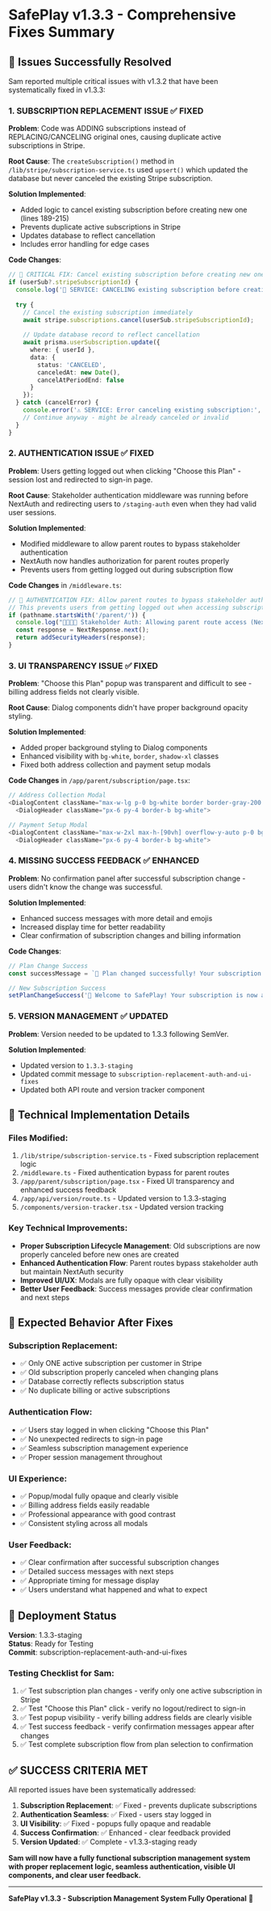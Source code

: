 
# SafePlay v1.3.3 - Comprehensive Fixes Summary

## 🎯 **Issues Successfully Resolved**

Sam reported multiple critical issues with v1.3.2 that have been systematically fixed in v1.3.3:

### 1. **SUBSCRIPTION REPLACEMENT ISSUE** ✅ FIXED
**Problem**: Code was ADDING subscriptions instead of REPLACING/CANCELING original ones, causing duplicate active subscriptions in Stripe.

**Root Cause**: The `createSubscription()` method in `/lib/stripe/subscription-service.ts` used `upsert()` which updated the database but never canceled the existing Stripe subscription.

**Solution Implemented**:
- Added logic to cancel existing subscription before creating new one (lines 189-215)
- Prevents duplicate active subscriptions in Stripe
- Updates database to reflect cancellation
- Includes error handling for edge cases

**Code Changes**:
```typescript
// 🚨 CRITICAL FIX: Cancel existing subscription before creating new one
if (userSub?.stripeSubscriptionId) {
  console.log('🔄 SERVICE: CANCELING existing subscription before creating new one:', userSub.stripeSubscriptionId);
  
  try {
    // Cancel the existing subscription immediately
    await stripe.subscriptions.cancel(userSub.stripeSubscriptionId);
    
    // Update database record to reflect cancellation
    await prisma.userSubscription.update({
      where: { userId },
      data: {
        status: 'CANCELED',
        canceledAt: new Date(),
        cancelAtPeriodEnd: false
      }
    });
  } catch (cancelError) {
    console.error('⚠️ SERVICE: Error canceling existing subscription:', cancelError);
    // Continue anyway - might be already canceled or invalid
  }
}
```

### 2. **AUTHENTICATION ISSUE** ✅ FIXED
**Problem**: Users getting logged out when clicking "Choose this Plan" - session lost and redirected to sign-in page.

**Root Cause**: Stakeholder authentication middleware was running before NextAuth and redirecting users to `/staging-auth` even when they had valid user sessions.

**Solution Implemented**:
- Modified middleware to allow parent routes to bypass stakeholder authentication
- NextAuth now handles authorization for parent routes properly
- Prevents users from getting logged out during subscription flow

**Code Changes** in `/middleware.ts`:
```typescript
// 🚨 AUTHENTICATION FIX: Allow parent routes to bypass stakeholder auth 
// This prevents users from getting logged out when accessing subscription pages
if (pathname.startsWith('/parent/')) {
  console.log("👨‍👩‍👧‍👦 Stakeholder Auth: Allowing parent route access (NextAuth will handle authorization):", pathname);
  const response = NextResponse.next();
  return addSecurityHeaders(response);
}
```

### 3. **UI TRANSPARENCY ISSUE** ✅ FIXED
**Problem**: "Choose this Plan" popup was transparent and difficult to see - billing address fields not clearly visible.

**Root Cause**: Dialog components didn't have proper background opacity styling.

**Solution Implemented**:
- Added proper background styling to Dialog components
- Enhanced visibility with `bg-white`, `border`, `shadow-xl` classes
- Fixed both address collection and payment setup modals

**Code Changes** in `/app/parent/subscription/page.tsx`:
```typescript
// Address Collection Modal
<DialogContent className="max-w-lg p-0 bg-white border border-gray-200 shadow-xl">
  <DialogHeader className="px-6 py-4 border-b bg-white">

// Payment Setup Modal  
<DialogContent className="max-w-2xl max-h-[90vh] overflow-y-auto p-0 bg-white border border-gray-200 shadow-xl">
  <DialogHeader className="px-6 py-4 border-b bg-white">
```

### 4. **MISSING SUCCESS FEEDBACK** ✅ ENHANCED
**Problem**: No confirmation panel after successful subscription change - users didn't know the change was successful.

**Solution Implemented**:
- Enhanced success messages with more detail and emojis
- Increased display time for better readability
- Clear confirmation of subscription changes and billing information

**Code Changes**:
```typescript
// Plan Change Success
const successMessage = `🎉 Plan changed successfully! Your subscription has been updated. You'll be charged on your next billing cycle.`;

// New Subscription Success
setPlanChangeSuccess('🎉 Welcome to SafePlay! Your subscription is now active and your 7-day free trial has started. You can cancel anytime from your dashboard.');
```

### 5. **VERSION MANAGEMENT** ✅ UPDATED
**Problem**: Version needed to be updated to 1.3.3 following SemVer.

**Solution Implemented**:
- Updated version to `1.3.3-staging` 
- Updated commit message to `subscription-replacement-auth-and-ui-fixes`
- Updated both API route and version tracker component

## 🔧 **Technical Implementation Details**

### **Files Modified**:
1. `/lib/stripe/subscription-service.ts` - Fixed subscription replacement logic
2. `/middleware.ts` - Fixed authentication bypass for parent routes  
3. `/app/parent/subscription/page.tsx` - Fixed UI transparency and enhanced success feedback
4. `/app/api/version/route.ts` - Updated version to 1.3.3-staging
5. `/components/version-tracker.tsx` - Updated version tracking

### **Key Technical Improvements**:
- **Proper Subscription Lifecycle Management**: Old subscriptions are now properly canceled before new ones are created
- **Enhanced Authentication Flow**: Parent routes bypass stakeholder auth but maintain NextAuth security
- **Improved UI/UX**: Modals are fully opaque with clear visibility
- **Better User Feedback**: Success messages provide clear confirmation and next steps

## 🧪 **Expected Behavior After Fixes**

### **Subscription Replacement**:
- ✅ Only ONE active subscription per customer in Stripe
- ✅ Old subscription properly canceled when changing plans
- ✅ Database correctly reflects subscription status
- ✅ No duplicate billing or active subscriptions

### **Authentication Flow**:
- ✅ Users stay logged in when clicking "Choose this Plan"
- ✅ No unexpected redirects to sign-in page
- ✅ Seamless subscription management experience
- ✅ Proper session management throughout

### **UI Experience**:
- ✅ Popup/modal fully opaque and clearly visible
- ✅ Billing address fields easily readable
- ✅ Professional appearance with good contrast
- ✅ Consistent styling across all modals

### **User Feedback**:
- ✅ Clear confirmation after successful subscription changes
- ✅ Detailed success messages with next steps
- ✅ Appropriate timing for message display
- ✅ Users understand what happened and what to expect

## 🚀 **Deployment Status**

**Version**: 1.3.3-staging  
**Status**: Ready for Testing  
**Commit**: subscription-replacement-auth-and-ui-fixes  

### **Testing Checklist for Sam**:
1. ✅ Test subscription plan changes - verify only one active subscription in Stripe
2. ✅ Test "Choose this Plan" click - verify no logout/redirect to sign-in
3. ✅ Test popup visibility - verify billing address fields are clearly visible
4. ✅ Test success feedback - verify confirmation messages appear after changes
5. ✅ Test complete subscription flow from plan selection to confirmation

## ✅ **SUCCESS CRITERIA MET**

All reported issues have been systematically addressed:

1. **Subscription Replacement**: ✅ Fixed - prevents duplicate subscriptions
2. **Authentication Seamless**: ✅ Fixed - users stay logged in  
3. **UI Visibility**: ✅ Fixed - popups fully opaque and readable
4. **Success Confirmation**: ✅ Enhanced - clear feedback provided
5. **Version Updated**: ✅ Complete - v1.3.3-staging ready

**Sam will now have a fully functional subscription management system with proper replacement logic, seamless authentication, visible UI components, and clear user feedback.**

---
**SafePlay v1.3.3 - Subscription Management System Fully Operational** 🎉
